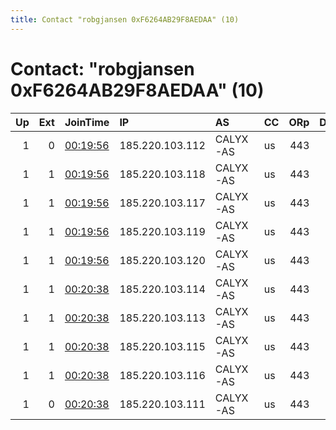 ```yaml
---
title: Contact "robgjansen 0xF6264AB29F8AEDAA" (10)
---
```


# Contact: "robgjansen 0xF6264AB29F8AEDAA" (10)

|   Up |   Ext | JoinTime                                                                                            | IP              | AS       | CC   |   ORp |   Dirp | OS    | Version   | Nickname    |   eFamMembers |
|-----:|------:|:----------------------------------------------------------------------------------------------------|:----------------|:---------|:-----|------:|-------:|:------|:----------|:------------|--------------:|
|    1 |     0 | [00:19:56](https://metrics.torproject.org/rs.html#details/0C3235191FCA972C7457477ABC207A9FFEC818C5) | 185.220.103.112 | CALYX-AS | us   |   443 |     80 | Linux | 0.4.5.10  | psychopomp0 |            10 |
|    1 |     1 | [00:19:56](https://metrics.torproject.org/rs.html#details/4679F867618E6666762DD586AF3F098CECD01C0F) | 185.220.103.118 | CALYX-AS | us   |   443 |     80 | Linux | 0.4.5.10  | psychopomp2 |            10 |
|    1 |     1 | [00:19:56](https://metrics.torproject.org/rs.html#details/70B51E8857601E1DB9006B974642D6CFE8281586) | 185.220.103.117 | CALYX-AS | us   |   443 |     80 | Linux | 0.4.5.10  | psychopomp1 |            10 |
|    1 |     1 | [00:19:56](https://metrics.torproject.org/rs.html#details/9164248F9C9A62FF22C93685D365EA7478A00123) | 185.220.103.119 | CALYX-AS | us   |   443 |     80 | Linux | 0.4.5.10  | psychopomp3 |            10 |
|    1 |     1 | [00:19:56](https://metrics.torproject.org/rs.html#details/DA6F98ADA68401E2A169194298B36340B2639869) | 185.220.103.120 | CALYX-AS | us   |   443 |     80 | Linux | 0.4.5.10  | psychopomp4 |            10 |
|    1 |     1 | [00:20:38](https://metrics.torproject.org/rs.html#details/039F4CBDFF7D07FC5C8188ADC073F8632C9C9708) | 185.220.103.114 | CALYX-AS | us   |   443 |     80 | Linux | 0.4.5.10  | psychopomp7 |            10 |
|    1 |     1 | [00:20:38](https://metrics.torproject.org/rs.html#details/11817AD8AA65533A0CECD23F8F547A97A69F192B) | 185.220.103.113 | CALYX-AS | us   |   443 |     80 | Linux | 0.4.5.10  | psychopomp6 |            10 |
|    1 |     1 | [00:20:38](https://metrics.torproject.org/rs.html#details/29D245A6831839CBD12CF61B6BD6AC4F0461BFAD) | 185.220.103.115 | CALYX-AS | us   |   443 |     80 | Linux | 0.4.5.10  | psychopomp8 |            10 |
|    1 |     1 | [00:20:38](https://metrics.torproject.org/rs.html#details/901E39B18CC59BCB18ABC97DD63DC49F3DF7401C) | 185.220.103.116 | CALYX-AS | us   |   443 |     80 | Linux | 0.4.5.10  | psychopomp9 |            10 |
|    1 |     0 | [00:20:38](https://metrics.torproject.org/rs.html#details/DA47AF067F4283EB6C8E40E2196F6EC5FDFFFDCE) | 185.220.103.111 | CALYX-AS | us   |   443 |     80 | Linux | 0.4.5.10  | psychopomp5 |            10 |
